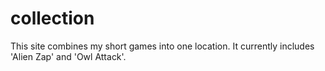 # collection

This site combines my short games into one location. It currently includes 'Alien Zap' and 'Owl Attack'.